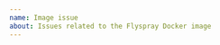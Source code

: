 ```yaml
---
name: Image issue
about: Issues related to the Flyspray Docker image
---
```


<!--
Thanks for reporting issues back to Flyspray!

Note: This is the issue tracker of the Flyspray **Docker image**, please do NOT use this to report issues with Docker or Flyspray itself. You can find help debugging your system on: https://www.flyspray.com/ or https://forums.docker.com/.

To learn more about official images, see https://github.com/docker-library/faq
-->
